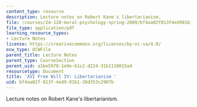 ```yaml
---
content_type: resource
description: Lecture notes on Robert Kane's libertarianism.
file: /courses/24-120-moral-psychology-spring-2009/bf4aa02f813f4ed981b138d353c2907b_MIT24_120s09_lec16.pdf
file_type: application/pdf
learning_resource_types:
- Lecture Notes
license: https://creativecommons.org/licenses/by-nc-sa/4.0/
ocw_type: OCWFile
parent_title: Lecture Notes
parent_type: CourseSection
parent_uid: a1be5978-1e0e-b1c2-d224-31b1110815a4
resourcetype: Document
title: 'XVI Free Will IV: Libertarianism '
uid: bf4aa02f-813f-4ed9-81b1-38d353c2907b
---
```

Lecture notes on Robert Kane's libertarianism.